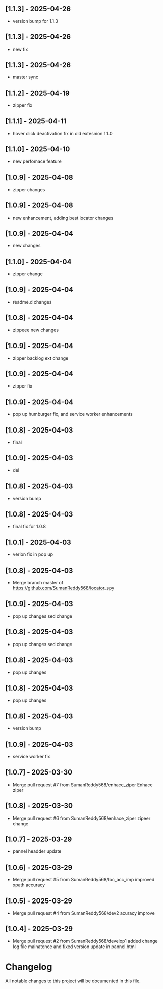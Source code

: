 ## [1.1.3] - 2025-04-26
- version bump for 1.1.3

## [1.1.3] - 2025-04-26
- new fix

## [1.1.3] - 2025-04-26
- master sync

## [1.1.2] - 2025-04-19
- zipper fix

## [1.1.1] - 2025-04-11
- hover click deactivation fix in old extesnion 1.1.0

## [1.1.0] - 2025-04-10
- new perfomace feature

## [1.0.9] - 2025-04-08
- zipper changes

## [1.0.9] - 2025-04-08
- new enhancement, adding best locator changes

## [1.0.9] - 2025-04-04
- new changes

## [1.1.0] - 2025-04-04
- zipper change

## [1.0.9] - 2025-04-04
- readme.d changes

## [1.0.8] - 2025-04-04
- zippeee new changes

## [1.0.9] - 2025-04-04
- zipper backlog ext change

## [1.0.9] - 2025-04-04
- zipper fix

## [1.0.9] - 2025-04-04
- pop up humburger fix, and service worker enhancements

## [1.0.8] - 2025-04-03
- final

## [1.0.9] - 2025-04-03
- del

## [1.0.8] - 2025-04-03
- version bump

## [1.0.8] - 2025-04-03
- final fix for 1.0.8

## [1.0.1] - 2025-04-03
- verion fix in pop up

## [1.0.8] - 2025-04-03
- Merge branch master of https://github.com/SumanReddy568/locator_spy

## [1.0.9] - 2025-04-03
- pop up changes sed change

## [1.0.8] - 2025-04-03
- pop up changes sed change

## [1.0.8] - 2025-04-03
- pop up changes

## [1.0.8] - 2025-04-03
- pop up changes

## [1.0.8] - 2025-04-03
- version bump

## [1.0.9] - 2025-04-03
- service worker fix

## [1.0.7] - 2025-03-30
- Merge pull request #7 from SumanReddy568/enhace_ziper Enhace ziper

## [1.0.8] - 2025-03-30
- Merge pull request #6 from SumanReddy568/enhace_ziper zipeer change

## [1.0.7] - 2025-03-29
- pannel headder update

## [1.0.6] - 2025-03-29
- Merge pull request #5 from SumanReddy568/loc_acc_imp improved xpath accuracy

## [1.0.5] - 2025-03-29
- Merge pull request #4 from SumanReddy568/dev2 acuracy improve

## [1.0.4] - 2025-03-29
- Merge pull request #2 from SumanReddy568/develop1 added change log file mainatence and fixed version update in pannel.html

# Changelog

All notable changes to this project will be documented in this file.

